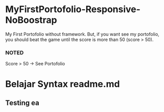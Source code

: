 # MyFirstPortofolio-Responsive-NoBoostrap
My First Portofolio without framework. But, if you want see my portofolio, you should beat the game until the score is more than 50 (score > 50).

### NOTED
Score > 50 -> See Portofolio


# Belajar Syntax readme.md
Testing ea
-----------

